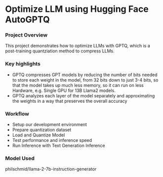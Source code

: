 # Optimize LLM using Hugging Face AutoGPTQ

### Project Overview
This project demonstrates how to optimize LLMs with GPTQ, which is a post-training quantziation method to compress LLMs.

### Key highlights

- GPTQ compresses GPT models by reducing the number of bits needed to store each weight in the model, from 32 bits down to just 3-4 bits, so that the model takes up much less memory, so it can run on less Hardware, e.g. Single GPU for 13B Llama2 models.
- GPTQ analyzes each layer of the model separately and approximating the weights in a way that preserves the overall accuracy

### Workflow
- Setup our development environment
- Prepare quantization dataset
- Load and Quantize Model
- Test performance and inference speed
- Run Inference with Text Generation Inference

### Model Used
philschmid/llama-2-7b-instruction-generator
